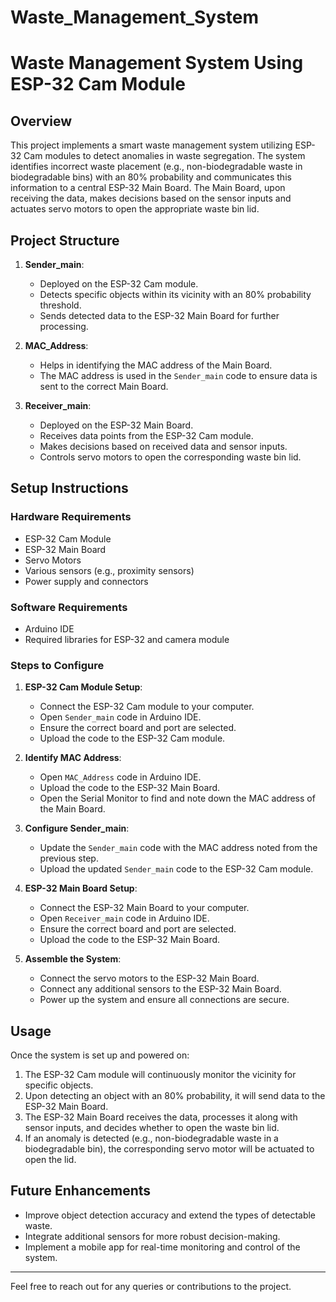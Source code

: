 # Waste_Management_System
# Waste Management System Using ESP-32 Cam Module

## Overview

This project implements a smart waste management system utilizing ESP-32 Cam modules to detect anomalies in waste segregation. The system identifies incorrect waste placement (e.g., non-biodegradable waste in biodegradable bins) with an 80% probability and communicates this information to a central ESP-32 Main Board. The Main Board, upon receiving the data, makes decisions based on the sensor inputs and actuates servo motors to open the appropriate waste bin lid.

## Project Structure

1. **Sender_main**: 
   - Deployed on the ESP-32 Cam module.
   - Detects specific objects within its vicinity with an 80% probability threshold.
   - Sends detected data to the ESP-32 Main Board for further processing.

2. **MAC_Address**: 
   - Helps in identifying the MAC address of the Main Board.
   - The MAC address is used in the `Sender_main` code to ensure data is sent to the correct Main Board.

3. **Receiver_main**:
   - Deployed on the ESP-32 Main Board.
   - Receives data points from the ESP-32 Cam module.
   - Makes decisions based on received data and sensor inputs.
   - Controls servo motors to open the corresponding waste bin lid.

## Setup Instructions

### Hardware Requirements

- ESP-32 Cam Module
- ESP-32 Main Board
- Servo Motors
- Various sensors (e.g., proximity sensors)
- Power supply and connectors

### Software Requirements

- Arduino IDE
- Required libraries for ESP-32 and camera module

### Steps to Configure

1. **ESP-32 Cam Module Setup**:
   - Connect the ESP-32 Cam module to your computer.
   - Open `Sender_main` code in Arduino IDE.
   - Ensure the correct board and port are selected.
   - Upload the code to the ESP-32 Cam module.

2. **Identify MAC Address**:
   - Open `MAC_Address` code in Arduino IDE.
   - Upload the code to the ESP-32 Main Board.
   - Open the Serial Monitor to find and note down the MAC address of the Main Board.

3. **Configure Sender_main**:
   - Update the `Sender_main` code with the MAC address noted from the previous step.
   - Upload the updated `Sender_main` code to the ESP-32 Cam module.

4. **ESP-32 Main Board Setup**:
   - Connect the ESP-32 Main Board to your computer.
   - Open `Receiver_main` code in Arduino IDE.
   - Ensure the correct board and port are selected.
   - Upload the code to the ESP-32 Main Board.

5. **Assemble the System**:
   - Connect the servo motors to the ESP-32 Main Board.
   - Connect any additional sensors to the ESP-32 Main Board.
   - Power up the system and ensure all connections are secure.

## Usage

Once the system is set up and powered on:

1. The ESP-32 Cam module will continuously monitor the vicinity for specific objects.
2. Upon detecting an object with an 80% probability, it will send data to the ESP-32 Main Board.
3. The ESP-32 Main Board receives the data, processes it along with sensor inputs, and decides whether to open the waste bin lid.
4. If an anomaly is detected (e.g., non-biodegradable waste in a biodegradable bin), the corresponding servo motor will be actuated to open the lid.

## Future Enhancements

- Improve object detection accuracy and extend the types of detectable waste.
- Integrate additional sensors for more robust decision-making.
- Implement a mobile app for real-time monitoring and control of the system.

---

Feel free to reach out for any queries or contributions to the project.
